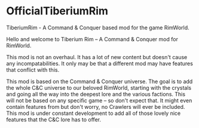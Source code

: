 # OfficialTiberiumRim
TiberiumRim - A Command &amp; Conquer based mod for the game RimWorld.

Hello and welcome to Tiberium Rim – A Command & Conquer mod for RimWorld. 

This mod is not an overhaul. It has a lot of new content but doesn't cause any incompatabilities. It only may be that a different mod may have features that conflict with this.

This mod is based on the Command & Conquer universe. The goal is to add the whole C&C universe to our beloved RimWorld, starting with the crystals and going all the way into the deepest lore and the various factions.
This will not be based on any specific game – so don't expect that. It might even contain features from  but don't worry, no Crawlers will ever be included.
This mod is under constant development to add all of those lovely nice features that the C&C lore has to offer.
